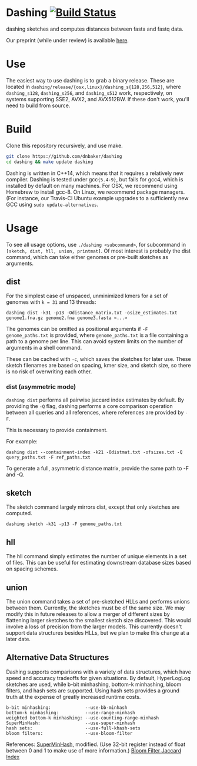 # Dashing [![Build Status](https://travis-ci.com/dnbaker/dashing.svg?branch=master)](https://travis-ci.com/dnbaker/dashing)

dashing sketches and computes distances between fasta and fastq data.

Our preprint (while under review) is available [here](https://www.biorxiv.org/content/10.1101/501726v2).

# Use

The easiest way to use dashing is to grab a binary release. These are located in `dashing/release/{osx,linux}/dashing_s{128,256,512}`, where `dashing_s128`, `dashing_s256`, and `dashing_s512`
work, respectively, on systems supporting SSE2, AVX2, and AVX512BW. If these don't work, you'll need to build from source.

# Build
Clone this repository recursively, and use make.

```bash
git clone https://github.com/dnbaker/dashing
cd dashing && make update dashing
```

Dashing is written in C++14, which means that it requires a relatively new compiler.
Dashing is tested under gcc`{5.4-9}`, but fails for gcc4, which is installed by default on many machines.
For OSX, we recommend using Homebrew to install gcc-8.
On Linux, we recommend package managers. (For instance, our Travis-CI Ubuntu example upgrades to a sufficiently new GCC using `sudo update-alternatives`.

# Usage

To see all usage options, use `./dashing <subcommand>`, for subcommand in `[sketch, dist, hll, union, printmat]`.
Of most interest is probably the dist command, which can take either genomes or pre-built sketches as arguments.

## dist
For the simplest case of unspaced, unminimized kmers for a set of genomes with `k = 31` and 13 threads:

```
dashing dist -k31 -p13 -Odistance_matrix.txt -osize_estimates.txt genome1.fna.gz genome2.fna genome3.fasta <...>
```

The genomes can be omitted as positional arguments if `-F genome_paths.txt` is provided, where `genome_paths.txt` is a file containing a path to a genome per line.
This can avoid system limits on the number of arguments in a shell command.

These can be cached with `-c`, which saves the sketches for later use. These sketch filenames are based on spacing, kmer size, and sketch size, so there is no risk of overwriting each other.

### dist (asymmetric mode)

`dashing dist` performs all pairwise jaccard index estimates by default. By providing the `-Q` flag, dashing performs a core
comparison operation between all queries and all references, where references are provided by `-F`.

This is necessary to provide containment.

For example:

```
dashing dist --containment-index -k21 -Odistmat.txt -ofsizes.txt -Q query_paths.txt -F ref_paths.txt
```

To generate a full, asymmetric distance matrix, provide the same path to -F and -Q.



## sketch
The sketch command largely mirrors dist, except that only sketches are computed.

```
dashing sketch -k31 -p13 -F genome_paths.txt
```

## hll
The hll command simply estimates the number of unique elements in a set of files. This can be useful for estimating downstream database sizes based on spacing schemes.

## union
The union command takes a set of pre-sketched HLLs and performs unions between them. Currently, the sketches must be of the same size.
We may modify this in future releases to allow a merger of different sizes by flattening larger sketches to the smallest sketch size discovered.
This would involve a loss of precision from the larger models.
This currently doesn't support data structures besides HLLs, but we plan to make this change at a later date.


## Alternative Data Structures

Dashing supports comparisons with a variety of data structures, which have speed and accuracy tradeoffs for given situations.
By default, HyperLogLog sketches are used, while b-bit minhashing, bottom-k minhashing, bloom filters, and hash sets are supported. 
Using hash sets provides a ground truth at the expense of greatly increased runtime costs.

```
b-bit minhashing:             --use-bb-minhash
bottom-k minhashing:          --use-range-minhash
weighted bottom-k minhashing: --use-counting-range-minhash
SuperMinHash:                 --use-super-minhash
hash sets:                    --use-full-khash-sets
bloom filters:                --use-bloom-filter
```

References:
[SuperMinHash](https://arxiv.org/abs/1706.05698), modified. (Use 32-bit register instead of float between 0 and 1 to make use of more information.)
[Bloom Filter Jaccard Index](https://www.ncbi.nlm.nih.gov/pubmed/17444629)
